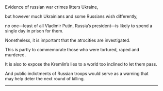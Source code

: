 Evidence of russian war crimes litters Ukraine, 

but however much Ukrainians and some Russians wish differently, 

no one—least of all Vladimir Putin, Russia’s president—is likely to spend a single day in prison for them. 

Nonetheless, it is important that the atrocities are investigated. 

This is partly to commemorate those who were tortured, raped and murdered. 

It is also to expose the Kremlin’s lies to a world too inclined to let them pass. 

And public indictments of Russian troops would serve as a warning that may help deter the next round of killing.


---

